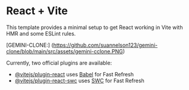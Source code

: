 # React + Vite
This template provides a minimal setup to get React working in Vite with HMR and some ESLint rules.

 [GEMINI-CLONE:] (https://github.com/suannelson123/gemini-clone/blob/main/src/assets/gemini-cclone.PNG)

Currently, two official plugins are available:

- [@vitejs/plugin-react](https://github.com/vitejs/vite-plugin-react/blob/main/packages/plugin-react/README.md) uses [Babel](https://babeljs.io/) for Fast Refresh
- [@vitejs/plugin-react-swc](https://github.com/vitejs/vite-plugin-react-swc) uses [SWC](https://swc.rs/) for Fast Refresh
